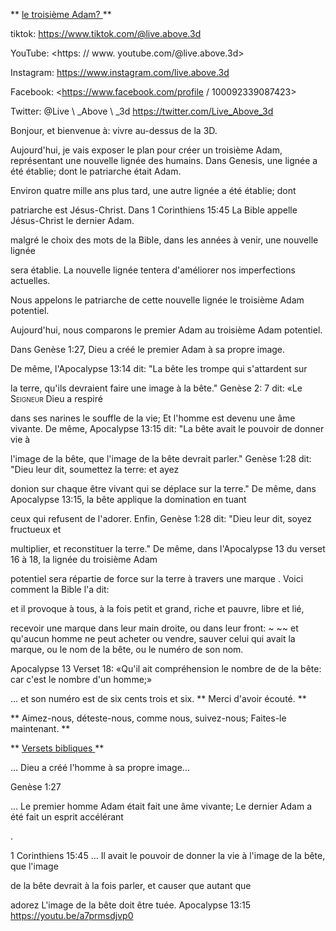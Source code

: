 ** <u> le troisième Adam? </u> **

tiktok: <https://www.tiktok.com/@live.above.3d>

YouTube: <https: // www. youtube.com/@live.above.3d>

Instagram: <https://www.instagram.com/live.above.3d>

Facebook: <https://www.facebook.com/profile / 100092339087423>

Twitter: @Live \ _Above \ _3d <https://twitter.com/Live_Above_3d>

Bonjour, et bienvenue à: vivre au-dessus de la 3D.

Aujourd'hui, je vais exposer le plan pour créer un troisième Adam, représentant une nouvelle lignée des humains.
Dans Genesis, une lignée a été établie; dont le patriarche était Adam.

Environ quatre mille ans plus tard, une autre lignée a été établie; dont

patriarche est Jésus-Christ.
Dans 1 Corinthiens 15:45 La Bible appelle Jésus-Christ le dernier Adam.

malgré le choix des mots de la Bible, dans les années à venir, une nouvelle lignée

sera établie.
La nouvelle lignée tentera d'améliorer nos imperfections actuelles.

Nous appelons le patriarche de cette nouvelle lignée le troisième Adam potentiel.

Aujourd'hui, nous comparons le premier Adam au troisième Adam potentiel.

Dans Genèse 1:27, Dieu a créé le premier Adam à sa propre image.

De même, l'Apocalypse 13:14 dit: "La bête les trompe qui s'attardent sur

la terre, qu'ils devraient faire une image à la bête."
Genèse 2: 7 dit: «Le <span class =" smallcaps "> Seigneur </span> Dieu a respiré

dans ses narines le souffle de la vie; Et l'homme est devenu une âme vivante.
De même, Apocalypse 13:15 dit: "La bête avait le pouvoir de donner vie à

l'image de la bête, que l'image de la bête devrait parler."
Genèse 1:28 dit: "Dieu leur dit, soumettez la terre: et ayez

donion sur chaque être vivant qui se déplace sur la terre."
De même, dans Apocalypse 13:15, la bête applique la domination en tuant

ceux qui refusent de l'adorer.
Enfin, Genèse 1:28 dit: "Dieu leur dit, soyez fructueux et

multiplier, et reconstituer la terre."
De même, dans l'Apocalypse 13 du verset 16 à 18, la lignée du troisième Adam

potentiel sera répartie de force sur la terre à travers une marque
.
Voici comment la Bible l'a dit:

et il provoque à tous, à la fois petit et grand, riche et pauvre, libre et lié,

recevoir une marque dans leur main droite, ou dans leur front: ~ ~~ et qu'aucun homme ne peut acheter ou vendre, sauver celui qui avait la marque, ou le nom
de la bête, ou le numéro de son nom.

Apocalypse 13 Verset 18: «Qu'il ait compréhension le nombre de
de la bête: car c'est le nombre d'un homme;»

… et son numéro est de six cents trois et six.
** Merci d'avoir écouté. **

** Aimez-nous, déteste-nous, comme nous, suivez-nous; Faites-le maintenant. **

** <u> Versets bibliques </u> **

… Dieu a créé l'homme à sa propre image…

Genèse 1:27

… Le premier homme Adam était fait une âme vivante; Le dernier Adam a été fait un esprit accélérant

.

1 Corinthiens 15:45
… Il avait le pouvoir de donner la vie à l'image de la bête, que l'image

de la bête devrait à la fois parler, et causer que autant que

adorez L'image de la bête doit être tuée.
Apocalypse 13:15
<https://youtu.be/a7prmsdjvp0>


